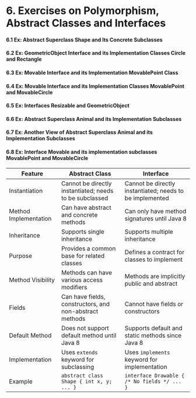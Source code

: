 # 6. Exercises on Polymorphism, Abstract Classes and Interfaces
#### 6.1 Ex: Abstract Superclass Shape and Its Concrete Subclasses
#### 6.2 Ex: GeometricObject Interface and its Implementation Classes Circle and Rectangle
#### 6.3 Ex: Movable Interface and its Implementation MovablePoint Class
#### 6.4 Ex: Movable Interface and its Implementation Classes MovablePoint and MovableCircle
#### 6.5 Ex: Interfaces Resizable and GeometricObject
#### 6.6 Ex: Abstract Superclass Animal and its Implementation Subclasses
#### 6.7 Ex: Another View of Abstract Superclass Animal and its Implementation Subclasses
#### 6.8 Ex: Interface Movable and its implementation subclasses MovablePoint and MovableCircle
| Feature                  | Abstract Class                                          | Interface                                                |
|--------------------------|---------------------------------------------------------|----------------------------------------------------------|
| Instantiation            | Cannot be directly instantiated; needs to be subclassed | Cannot be directly instantiated; needs to be implemented |
| Method Implementation   | Can have abstract and concrete methods                  | Can only have method signatures until Java 8             |
| Inheritance              | Supports single inheritance                              | Supports multiple inheritance                            |
| Purpose                  | Provides a common base for related classes               | Defines a contract for classes to implement             |
| Method Visibility        | Methods can have various access modifiers               | Methods are implicitly public and abstract              |
| Fields                   | Can have fields, constructors, and non-abstract methods | Cannot have fields or constructors                       |
| Default Method           | Does not support default method until Java 8            | Supports default and static methods since Java 8          |
| Implementation           | Uses `extends` keyword for subclassing                  | Uses `implements` keyword for implementation             |
| Example                  | `abstract class Shape { int x, y; ... }`               | `interface Drawable { /* No fields */ ... }`             |

    
